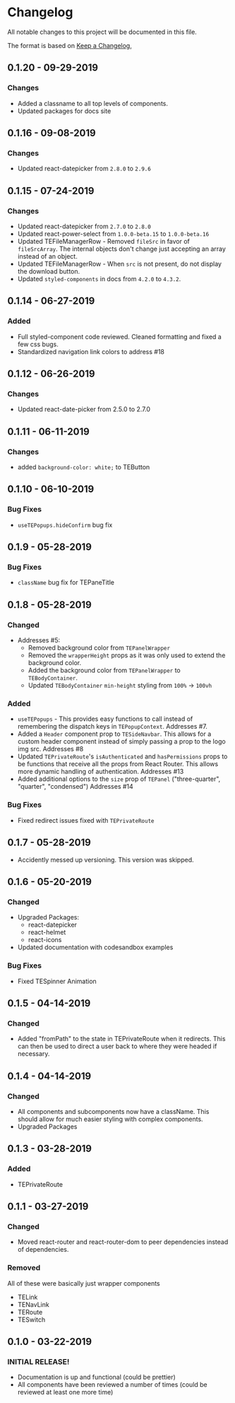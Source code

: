# Changelog

All notable changes to this project will be documented in this file.

The format is based on [Keep a Changelog](https://keepachangelog.com/en/1.0.0/),

<!-- and this project adheres to [Semantic Versioning](https://semver.org/spec/v2.0.0.html). -->

## 0.1.20 - 09-29-2019

### Changes

-   Added a classname to all top levels of components.
-   Updated packages for docs site

## 0.1.16 - 09-08-2019

### Changes

-   Updated react-datepicker from `2.8.0` to `2.9.6`

## 0.1.15 - 07-24-2019

### Changes

-   Updated react-datepicker from `2.7.0` to `2.8.0`
-   Updated react-power-select from `1.0.0-beta.15` to `1.0.0-beta.16`
-   Updated TEFileManagerRow - Removed `fileSrc` in favor of `fileSrcArray`. The internal objects don't change just accepting an array instead of an object.
-   Updated TEFileManagerRow - When `src` is not present, do not display the download button.
-   Updated `styled-components` in docs from `4.2.0` to `4.3.2`.

## 0.1.14 - 06-27-2019

### Added

-   Full styled-component code reviewed. Cleaned formatting and fixed a few css bugs.
-   Standardized navigation link colors to address #18

## 0.1.12 - 06-26-2019

### Changes

-   Updated react-date-picker from 2.5.0 to 2.7.0

## 0.1.11 - 06-11-2019

### Changes

-   added `background-color: white;` to TEButton

## 0.1.10 - 06-10-2019

### Bug Fixes

-   `useTEPopups.hideConfirm` bug fix

## 0.1.9 - 05-28-2019

### Bug Fixes

-   `className` bug fix for TEPaneTitle

## 0.1.8 - 05-28-2019

### Changed

-   Addresses #5:
    -   Removed background color from `TEPanelWrapper`
    -   Removed the `wrapperHeight` props as it was only used to extend the background color.
    -   Added the background color from `TEPanelWrapper` to `TEBodyContainer`.
    -   Updated `TEBodyContainer` `min-height` styling from `100%` -> `100vh`

### Added

-   `useTEPopups` - This provides easy functions to call instead of remembering the dispatch keys in `TEPopupContext`. Addresses #7.
-   Added a `Header` component prop to `TESideNavbar`. This allows for a custom header component instead of simply passing a prop to the logo img src. Addresses #8
-   Updated `TEPrivateRoute`'s `isAuthenticated` and `hasPermissions` props to be functions that receive all the props from React Router. This allows more dynamic handling of authentication. Addresses #13
-   Added additional options to the `size` prop of `TEPanel` ("three-quarter", "quarter", "condensed") Addresses #14

### Bug Fixes

-   Fixed redirect issues fixed with `TEPrivateRoute`

## 0.1.7 - 05-28-2019

-   Accidently messed up versioning. This version was skipped.

## 0.1.6 - 05-20-2019

### Changed

-   Upgraded Packages:
    -   react-datepicker
    -   react-helmet
    -   react-icons
-   Updated documentation with codesandbox examples

### Bug Fixes

-   Fixed TESpinner Animation

## 0.1.5 - 04-14-2019

### Changed

-   Added "fromPath" to the state in TEPrivateRoute when it redirects. This can then be used to direct a user back to where they were headed if necessary.

## 0.1.4 - 04-14-2019

### Changed

-   All components and subcomponents now have a className. This should allow for much easier styling with complex components.
-   Upgraded Packages

## 0.1.3 - 03-28-2019

### Added

-   TEPrivateRoute

## 0.1.1 - 03-27-2019

### Changed

-   Moved react-router and react-router-dom to peer dependencies instead of dependencies.

### Removed

All of these were basically just wrapper components

-   TELink
-   TENavLink
-   TERoute
-   TESwitch

## 0.1.0 - 03-22-2019

### INITIAL RELEASE!

-   Documentation is up and functional (could be prettier)
-   All components have been reviewed a number of times (could be reviewed at least one more time)

<!-- ## [1.0.0] - 2017-06-20
### Added
- New visual identity by [@tylerfortune8](https://github.com/tylerfortune8).
- Version navigation.
- Links to latest released version in previous versions.
- "Why keep a changelog?" section.
- "Who needs a changelog?" section.
- "How do I make a changelog?" section.
- "Frequently Asked Questions" section.
- New "Guiding Principles" sub-section to "How do I make a changelog?".
- Simplified and Traditional Chinese translations from [@tianshuo](https://github.com/tianshuo).
- German translation from [@mpbzh](https://github.com/mpbzh) & [@Art4](https://github.com/Art4).
- Italian translation from [@azkidenz](https://github.com/azkidenz).
- Swedish translation from [@magol](https://github.com/magol).
- Turkish translation from [@karalamalar](https://github.com/karalamalar).
- French translation from [@zapashcanon](https://github.com/zapashcanon).
- Brazilian Portugese translation from [@Webysther](https://github.com/Webysther).
- Polish translation from [@amielucha](https://github.com/amielucha) & [@m-aciek](https://github.com/m-aciek).
- Russian translation from [@aishek](https://github.com/aishek).
- Czech translation from [@h4vry](https://github.com/h4vry).
- Slovak translation from [@jkostolansky](https://github.com/jkostolansky).
- Korean translation from [@pierceh89](https://github.com/pierceh89).
- Croatian translation from [@porx](https://github.com/porx).
- Persian translation from [@Hameds](https://github.com/Hameds).
- Ukrainian translation from [@osadchyi-s](https://github.com/osadchyi-s).

### Changed
- Start using "changelog" over "change log" since it's the common usage.
- Start versioning based on the current English version at 0.3.0 to help
translation authors keep things up-to-date.
- Rewrite "What makes unicorns cry?" section.
- Rewrite "Ignoring Deprecations" sub-section to clarify the ideal
  scenario.
- Improve "Commit log diffs" sub-section to further argument against
  them.
- Merge "Why can’t people just use a git log diff?" with "Commit log
  diffs"
- Fix typos in Simplified Chinese and Traditional Chinese translations.
- Fix typos in Brazilian Portuguese translation.
- Fix typos in Turkish translation.
- Fix typos in Czech translation.
- Fix typos in Swedish translation.
- Improve phrasing in French translation.
- Fix phrasing and spelling in German translation.

### Removed
- Section about "changelog" vs "CHANGELOG".
 -->
